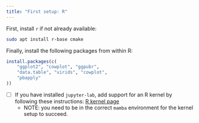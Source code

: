 ```yaml
---
title: "First setup: R"
---
```


First, install `r` if not already available:

```bash
sudo apt install r-base cmake
```

Finally, install the following packages from within R:

```R
install.packages(c(
    "ggplot2", "cowplot", "ggpubr",
    "data.table", "virids", "cowplot",
    "pbapply"
))
```

- [ ] If you have installed `jupyter-lab`, add support for an R kernel by following these instructions: [R kernel page](https://irkernel.github.io/installation/)
  - NOTE: you need to be in the correct `mamba` environment for the kernel setup to succeed.
